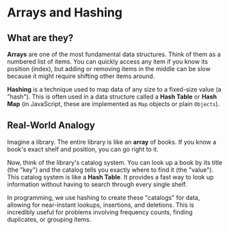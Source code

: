 
# Arrays and Hashing

## What are they?

**Arrays** are one of the most fundamental data structures. Think of them as a numbered list of items. You can quickly access any item if you know its position (index), but adding or removing items in the middle can be slow because it might require shifting other items around.

**Hashing** is a technique used to map data of any size to a fixed-size value (a "hash"). This is often used in a data structure called a **Hash Table** or **Hash Map** (in JavaScript, these are implemented as `Map` objects or plain `Objects`).

## Real-World Analogy

Imagine a library. The entire library is like an **array** of books. If you know a book's exact shelf and position, you can go right to it.

Now, think of the library's catalog system. You can look up a book by its title (the "key") and the catalog tells you exactly where to find it (the "value"). This catalog system is like a **Hash Table**. It provides a fast way to look up information without having to search through every single shelf.

In programming, we use hashing to create these "catalogs" for data, allowing for near-instant lookups, insertions, and deletions. This is incredibly useful for problems involving frequency counts, finding duplicates, or grouping items.
